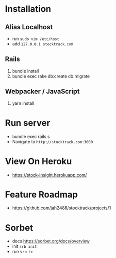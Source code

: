# Installation

## Alias Localhost
  - run `sudo vim /etc/host`
  - add `127.0.0.1 stocktrack.com`

## Rails
  1. bundle install
  2. bundle exec rake db:create db:migrate

## Webpacker / JavaScript
  1. yarn install

# Run server
  - bundle exec rails s
  - Navigate to `http://stocktrack.com:3000`

# View On Heroku
  - https://stock-insight.herokuapp.com/

# Feature Roadmap
  - https://github.com/jah2488/stocktrack/projects/1

# Sorbet
  - docs https://sorbet.org/docs/overview
  - init `srb init`
  - run `srb tc`